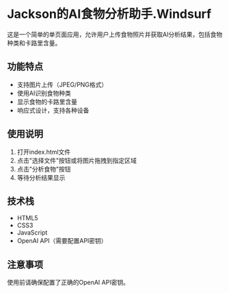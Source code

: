 # Jackson的AI食物分析助手.Windsurf

这是一个简单的单页面应用，允许用户上传食物照片并获取AI分析结果，包括食物种类和卡路里含量。

## 功能特点

- 支持图片上传（JPEG/PNG格式）
- 使用AI识别食物种类
- 显示食物的卡路里含量
- 响应式设计，支持各种设备

## 使用说明

1. 打开index.html文件
2. 点击"选择文件"按钮或将图片拖拽到指定区域
3. 点击"分析食物"按钮
4. 等待分析结果显示

## 技术栈

- HTML5
- CSS3
- JavaScript
- OpenAI API（需要配置API密钥）

## 注意事项

使用前请确保配置了正确的OpenAI API密钥。
